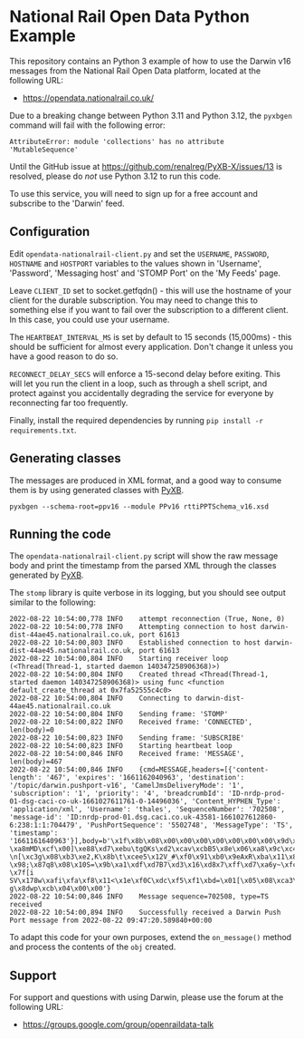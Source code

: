 National Rail Open Data Python Example
======================================

This repository contains an Python 3 example of how to use the Darwin v16
messages from the National Rail Open Data platform, located at the following URL:

* https://opendata.nationalrail.co.uk/

Due to a breaking change between Python 3.11 and Python 3.12, the
`pyxbgen` command will fail with the following error:

```text
AttributeError: module 'collections' has no attribute 'MutableSequence'
```

Until the GitHub issue at https://github.com/renalreg/PyXB-X/issues/13 is resolved,
please do *not* use Python 3.12 to run this code.

To use this service, you will need to sign up for a free account and subscribe
to the 'Darwin' feed.

Configuration
-------------

Edit `opendata-nationalrail-client.py` and set the `USERNAME`, `PASSWORD`,
`HOSTNAME` and `HOSTPORT` variables to the values shown in 'Username', 'Password',
'Messaging host' and 'STOMP Port' on the 'My Feeds' page.

Leave `CLIENT_ID` set to socket.getfqdn() - this will use the hostname of your
client for the durable subscription. You may need to change this to something
else if you want to fail over the subscription to a different client. In this
case, you could use your username.

The `HEARTBEAT_INTERVAL_MS` is set by default to 15 seconds (15,000ms) - this
should be sufficient for almost every application. Don't change it unless you
have a good reason to do so.

`RECONNECT_DELAY_SECS` will enforce a 15-second delay before exiting. This will
let you run the client in a loop, such as through a shell script, and protect
against you accidentally degrading the service for everyone by reconnecting far
too frequently.

Finally, install the required dependencies by running `pip install -r requirements.txt`.

Generating classes
------------------

The messages are produced in XML format, and a good way to consume them is by
using generated classes with [PyXB](https://pypi.org/project/PyXB/).

`pyxbgen --schema-root=ppv16 --module PPv16 rttiPPTSchema_v16.xsd`

Running the code
----------------

The `opendata-nationalrail-client.py` script will show the raw message body and
print the timestamp from the parsed XML through the classes generated by
[PyXB](https://pypi.org/project/PyXB/).

The `stomp` library is quite verbose in its logging, but you should see output
similar to the following:

```
2022-08-22 10:54:00,778 INFO	attempt reconnection (True, None, 0)
2022-08-22 10:54:00,778 INFO	Attempting connection to host darwin-dist-44ae45.nationalrail.co.uk, port 61613
2022-08-22 10:54:00,803 INFO	Established connection to host darwin-dist-44ae45.nationalrail.co.uk, port 61613
2022-08-22 10:54:00,804 INFO	Starting receiver loop (<Thread(Thread-1, started daemon 140347258906368)>)
2022-08-22 10:54:00,804 INFO	Created thread <Thread(Thread-1, started daemon 140347258906368)> using func <function default_create_thread at 0x7fa52555c4c0>
2022-08-22 10:54:00,804 INFO	Connecting to darwin-dist-44ae45.nationalrail.co.uk
2022-08-22 10:54:00,804 INFO	Sending frame: 'STOMP'
2022-08-22 10:54:00,822 INFO	Received frame: 'CONNECTED', len(body)=0
2022-08-22 10:54:00,823 INFO	Sending frame: 'SUBSCRIBE'
2022-08-22 10:54:00,823 INFO	Starting heartbeat loop
2022-08-22 10:54:00,846 INFO	Received frame: 'MESSAGE', len(body)=467
2022-08-22 10:54:00,846 INFO	{cmd=MESSAGE,headers=[{'content-length': '467', 'expires': '1661162040963', 'destination': '/topic/darwin.pushport-v16', 'CamelJmsDeliveryMode': '1', 'subscription': '1', 'priority': '4', 'breadcrumbId': 'ID-nrdp-prod-01-dsg-caci-co-uk-1661027611761-0-14496036', 'Content_HYPHEN_Type': 'application/xml', 'Username': 'thales', 'SequenceNumber': '702508', 'message-id': 'ID:nrdp-prod-01.dsg.caci.co.uk-43581-1661027612860-6:238:1:1:704479', 'PushPortSequence': '5502748', 'MessageType': 'TS', 'timestamp': '1661161640963'}],body=b'\x1f\x8b\x08\x00\x00\x00\x00\x00\x00\x00\x9d\x94Qo\x9b0\x10\xc7\xbf\x8a\xe5\xd7)\x01;!\x01\x14\xa8\xb2F\x95"m*\x02\xa6\xf6\xad\xb2\xc0J\x90\x003\xfb\x9cl\xdf~GHK\xd9\x1bE\xc2\xba;\xdf\xff\xc7\x9d\xe5c\xf7\xf0\xa7\xa9\xc9EjS\xa96\xa2l\xe9R"\xdbB\x95U{\x8a\xe8\xaf\xfci\xe1Sb@\xb4\xa5\xa8U+#\xfaW\x1a\xfa\x10\xef\x92Ni \xa8mMD\xcf\x00]\xe88\xd7\xebu\tgQKs\xd2\xcav\xcbB5\x8e\x06\xa8\x9c\xc4\x9as\x82\xf9\xce\x85m\xe8 \n[\xc3g\x08\xb3\xe2,K\x8b\t\xcee5\x12V_#\xf0\x91\xb0\x9eAxR\xba\x11\x80\xc74Ex\xf3\x10\xb2\x10\x06\xa6ml\xbeX\x04\x1b\x11\xdb9\'\x017\xc0Oi\x8c8\xc9)\xc7\x9f\xc1\xc9\xb5\xa8\xda}-5L\x19\xc1\\\xc6\xb3.\xa5\x9e \x98;\x87q8\x08\x10S=\x9b\xa1\xdf\xd7B7\xd3\x16\xd8x7\xff\xd7\xa6y~\xfc\xd0\xf6Gi\x8d\xa3\x95\x827\x94\x03\xce\x02w9_\xb8\xfe\x82\xf3\x9c\xb9\xe1z\x1brw\xe9\xf9\x81\xbf\n\xb6\xdf\\\x16\xba8_\xe3\xb4mp\xdc\xe2\x9dM\x89\xedJ\x01\xf2YW\xa7\n\xe3\x8f\xc7\x8c\x12-\x7f[i SV\x178w\xafi\xfa\xf8\x11<\x1e\xf0C\xdc\xf5\xf1\xbd=\x01[\x05\x08\xca3\xa2\xabr\xa8\xa1\xdf\xf4]\x9fq/\xa0\xc4\xf6\xd1\xe4\xee\x18S~.\x13ux\x89\xc3\x1f\xaa\xb8]\x0b\x02]\x1d\xd1\xfd\xf7\x97\xc3kJ\xc9\x15\x04\x96\xe9\x85lKI7\xda\x83DhM$`\xcc\x0f=\xdc\x97\xd0\xf4\xc5\xdf=\xa3\x8b{#h\x1d[\x03\xf7\x16\x9cA\xdb\xd5\x02H\xbf\x18\xdbE\x14\xb4\x95\x94\x14\x95I&\x91x\xbds\xde\x93\xe3\xc1|/\x13\xdd<\xc3\xc5\xa6\xb8\xdc~F\xf1?g\x8dwp\xcb\x04\x00\x00'}
2022-08-22 10:54:00,846 INFO	Message sequence=702508, type=TS received
2022-08-22 10:54:00,894 INFO	Successfully received a Darwin Push Port message from 2022-08-22 09:47:20.589840+00:00
```

To adapt this code for your own purposes, extend the `on_message()` method and process the contents of the `obj`
created.

Support
-------

For support and questions with using Darwin, please use the forum at the
following URL:

* https://groups.google.com/group/openraildata-talk
